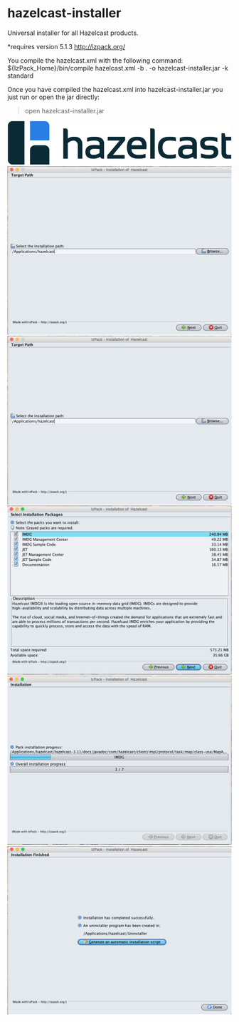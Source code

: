 # hazelcast-installer
Universal installer for all Hazelcast products.

*requires version 5.1.3  http://izpack.org/

You compile the hazelcast.xml with the following command:
${IzPack_Home}/bin/compile hazelcast.xml -b . -o hazelcast-installer.jar -k standard 

Once you have compiled the hazelcast.xml into hazelcast-installer.jar you just run or open the jar directly:
>open hazelcast-installer.jar 


![alt text](https://raw.githubusercontent.com/7erry/hazelcast-installer/master/images/logo.jpg)
<br/>
![alt text](https://raw.githubusercontent.com/7erry/hazelcast-installer/master/images/start.png)
<br/>
![alt text](https://raw.githubusercontent.com/7erry/hazelcast-installer/master/images/start.png)
<br/>
![alt text](https://raw.githubusercontent.com/7erry/hazelcast-installer/master/images/productlist.png)
<br/>
![alt text](https://raw.githubusercontent.com/7erry/hazelcast-installer/master/images/installing.png)
<br/>
![alt text](https://raw.githubusercontent.com/7erry/hazelcast-installer/master/images/finish.png)
